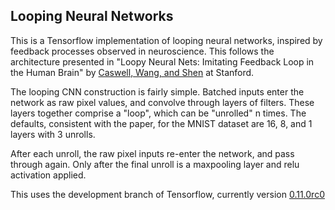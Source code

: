 ## Looping Neural Networks

This is a Tensorflow implementation of looping neural networks, inspired by feedback processes observed in neuroscience. This follows the architecture presented in "Loopy Neural Nets: Imitating Feedback Loop in the Human Brain" by [Caswell, Wang, and Shen](http://cs231n.stanford.edu/reports2016/110_Report.pdf) at Stanford. 

The looping CNN construction is fairly simple. Batched inputs enter the network as raw pixel values, and convolve through layers of filters. These layers together comprise a "loop", which can be "unrolled" n times. The defaults, consistent with the paper, for the MNIST dataset are 16, 8, and 1 layers with 3 unrolls.

After each unroll, the raw pixel inputs re-enter the network, and pass through again. Only after the final unroll is a maxpooling layer and relu activation applied. 

This uses the development branch of Tensorflow, currently version [0.11.0rc0](https://www.tensorflow.org/)

